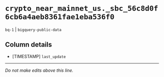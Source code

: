 # `crypto_near_mainnet_us._sbc_56c8d0f6cb6a4aeb8361fae1eba536f0`
`bq-1` | `bigquery-public-data`

## Column details
* [TIMESTAMP] `last_update`

-------------------------------------------------------------------------------
*Do not make edits above this line.*
